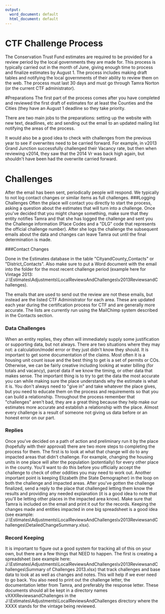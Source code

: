 ```yaml
---
output:
  word_document: default
  html_document: default
---
```

# CTF Challenge Process
The Conservation Trust Fund estimates are required to be provided for a review period by the local governments they are made for.  This process is typically carried out in the month of June, giving enough time to process and finalize estimates by August 1.  The process includes making draft tables and notifying the local governments of their ability to review them on the web.  The process must last 30 days and must go through Tamra Norton (or the current CTF administrator).

#Preparations
The first part of the process comes after you have completed and reviewed the first draft of estimates for at least the Counties and the Cities (they have an August 1 deadline so they take priority.  

There are two main jobs to the preparations: setting up the website with new text, deadlines, etc and sending out the email to an updated mailing list notifying the areas of the process.

It would also be a good idea to check with challenges from the previous year to see if overwrites need to be carried forward.  For example, in v2013 Grand Junction successfully challenged their Vacancy rate, but then when reviewing v2014, they saw that the 2014 Vr was back high again, but shouldn't have been had the overwrite carried forward.

# Challenges
After the email has been sent, periodically people will respond. We typically to not log contact changes or similar items as full challenges.
###Logging Challenges
Often the place will contact you directly to start the process, asking a question about the estimates that will turn into a challenge.  Once you've decided that you might change something, make sure that they entity notifies Tamra and that she has logged the challenge and sent you the Challenge information (Place Codes and a "DLG" code that represents the official challenge number).  After she logs the challenge the subsequent emails about the data and changes can leave Tamra out until the final determination is made.

###Contact Changes

Done in the Estimates database in the table "CityandCounty_Contacts" or "District_Contacts".  Also make sure to put a Word document with the email into the folder for the most recent challenge period (example here for Vintage 2013: J:\Estimates\Adjustments\LocalReviewsAndChallenges\v2013ReviewsandChallenges).

The emails that are used to send out the review are not these emails, but instead are the listed CTF Administrator for each area.  These are updated each year during the certification process for CTF and are generally more accurate.  The lists are currently run using the MailChimp system described in the Contacts section.

### Data Challenges
When an entity replies, they often will immediately supply some justification or supporting data, but not always.  There are two situations where they may not: a calculation/model error or they just didn't know they should.  It is important to get some documentation of the claims.  Most often it is a housing unit count issue and the best thing to get is a set of permits or COs.  Otherwise, we can be fairly creative including looking at water billing (for totals and vacancy), parcel data if we know the timing, or other data that makes sense.  The important thing is to try to get the data the most accurate you can while making sure the place understands why the estimate is what it is.  You don't always need to "give in" and take whatever the place gives, but you need to educate them on the process and requirements so that you can build a relationship.  Throughout the process remember that "challenges" aren't bad, they are a great thing because they help make our estimates more accurate and establish a relationship with the place. Almost every challenge is a result of someone not giving us data before or an honest error on our part.

### Replies

Once you've decided on a path of action and preliminary run it by the place (hopefully with their approval) there are two more steps to completing the process for them.  The first is to look at what that change will do to any impacted areas that didn't challenge.  For example, changing the housing units in one place will alter the population (potentially) for every other place in the county.  You'll want to do this before you officially accept the challenge to check of other oddities you may need to work out.  Another important point is keeping Elizabeth (the State Demographer) in the loop on both the challenge and impacted areas.  After you've gotten the challenge finalized, send a reply to the place that challenged letting them know the results and providing any needed explanation (it is a good idea to note that you'll be letting other places in the impacted area know).  Make sure that Tamra is included on the email and print it out for the records.  Keeping the changes made and entities impacted in one big spreadsheet is a good idea (see example: J:\Estimates\Adjustments\LocalReviewsAndChallenges\v2013ReviewsandChallenges\DetailedChangeSummary.xlsx).

### Record Keeping

It is important to figure out a good system for tracking all of this on your own, but there are a few things that NEED to happen.  The first is creating a spreadsheet (see example here: J:\Estimates\Adjustments\LocalReviewsAndChallenges\v2013ReviewsandChallenges\Summary of Challenges 2013.xlsx) that track challenges and base data to look at as well as changes and notes.  This will help if we ever need to go back.  You also need to print out the challenge letter, the documentation letter from Tamra, and preferably the response letter.  These documents should all be kept in a directory names vXXXReviewsandChallenges in the  J:\Estimates\Adjustments\LocalReviewsAndChallenges directory where the XXXX stands for the vintage being reviewed.  